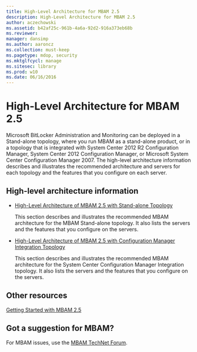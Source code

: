 ```yaml
---
title: High-Level Architecture for MBAM 2.5
description: High-Level Architecture for MBAM 2.5
author: aczechowski
ms.assetid: b42af25c-961b-4a6a-92d2-916a373eb68b
ms.reviewer: 
manager: dansimp
ms.author: aaroncz
ms.collection: must-keep
ms.pagetype: mdop, security
ms.mktglfcycl: manage
ms.sitesec: library
ms.prod: w10
ms.date: 06/16/2016
---
```



# High-Level Architecture for MBAM 2.5


Microsoft BitLocker Administration and Monitoring can be deployed in a Stand-alone topology, where you run MBAM as a stand-alone product, or in a topology that is integrated with System Center 2012 R2 Configuration Manager, System Center 2012 Configuration Manager, or Microsoft System Center Configuration Manager 2007. The high-level architecture information describes and illustrates the recommended architecture and servers for each topology and the features that you configure on each server.

## High-level architecture information


-   [High-Level Architecture of MBAM 2.5 with Stand-alone Topology](high-level-architecture-of-mbam-25-with-stand-alone-topology.md)

    This section describes and illustrates the recommended MBAM architecture for the MBAM Stand-alone topology. It also lists the servers and the features that you configure on the servers.

-   [High-Level Architecture of MBAM 2.5 with Configuration Manager Integration Topology](high-level-architecture-of-mbam-25-with-configuration-manager-integration-topology.md)

    This section describes and illustrates the recommended MBAM architecture for the System Center Configuration Manager Integration topology. It also lists the servers and the features that you configure on the servers.

## Other resources


[Getting Started with MBAM 2.5](getting-started-with-mbam-25.md)

## Got a suggestion for MBAM?

For MBAM issues, use the [MBAM TechNet Forum](https://social.technet.microsoft.com/Forums/home?forum=mdopmbam).

 

 





